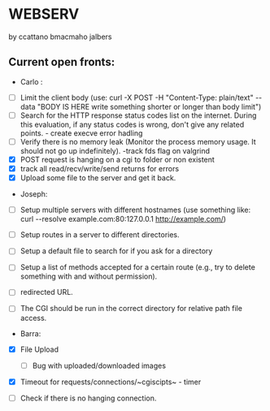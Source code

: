 # WEBSERV
 by ccattano bmacmaho jalbers

## Current open fronts:

* Carlo :
- [ ] Limit the client body (use: curl -X POST -H "Content-Type: plain/text" --data "BODY IS HERE write something shorter or longer than body limit")
- [ ] Search for the HTTP response status codes list on the internet. During this evaluation, if any status codes is wrong, don't give any related points.
        - create execve error hadling
- [ ] Verify there is no memory leak (Monitor the process memory usage. It should not go up indefinitely).
        -track fds flag on valgrind
- [X] POST  request is hanging on a cgi to folder or non existent
- [X] track all read/recv/write/send returns for errors
- [X] Upload some file to the server and get it back.

* Joseph:
- [ ] Setup multiple servers with different hostnames (use something like: curl --resolve example.com:80:127.0.0.1 http://example.com/)

- [ ] Setup routes in a server to different directories.
- [ ] Setup a default file to search for if you ask for a directory
- [ ] Setup a list of methods accepted for a certain route (e.g., try to delete something with and without permission).
- [ ] redirected URL.
- [ ] The CGI should be run in the correct directory for relative path file access.

* Barra:
- [X] File Upload 
    - [ ] Bug with uploaded/downloaded images
- [X] Timeout for requests/connections/~cgiscipts~ - timer
- [ ] Check if there is no hanging connection.


